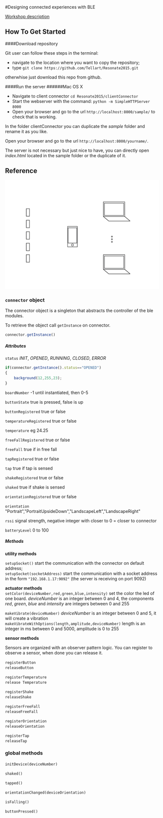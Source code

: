 #Designing connected experiences with BLE 


[Workshop description](http://resonate.io/2015/education/designing-connected-experiences-with-ble/)


## How To Get Started
####Download repository

Git user can follow these steps in the terminal:

- navigate to the location where you want to copy the repository;
- type ```git clone https://github.com/Tellart/Resonate2015.git```


otherwhise just download this repo from github.

####Run the server
######Mac OS X 
- Navigate to client connector ```cd Resonate2015/clientConnector```
- Start the webserver with the command: ```python -m SimpleHTTPServer 8000```
- Open your browser and go to the url ```http://localhost:8000/sample/``` to check that is working.

In the folder clientConnector you can duplicate the _sample_ folder and rename it as you like. 

Open your browser and go to the url ```http://localhost:8000/yourname/```.


The server is not necessary but just nice to have, you can directly open _index.html_ located in the sample folder or the duplicate of it.

 

## Reference
<p align="center" >
  <img src="serverConnector/system.png" alt="AFNetworking" title="AFNetworking">
</p>



### __`connector` object__

The connector object is a singleton that abstracts the controller of the ble modules. 

To retrieve the object call `getInstance` on connector.

```javascript
connector.getInstance()
```


##### Attributes

`status`  _INIT_, _OPENED_, _RUNNING_, _CLOSED_, _ERROR_

```javascript
if(connector.getInstance().status=="OPENED")
{
	background(12,255,23);
}

```


`boardNumber` -1 until instantiated, then 0-5

`buttonState` true is pressed, false is up

`buttonRegistered` true or false

`temperatureRegistered` true or false

`temperature` eg 24.25

`freeFallRegistered` true or false

`freeFall` true if in free fall

`tapRegistered` true or false

`tap` true if tap is sensed

`shakeRegistered` true or false

`shaked` true if shake is sensed

`orientationRegistered` true or false

`orientation` "Portrait","PortraitUpsideDown","LandscapeLeft","LandscapeRight"

`rssi` signal strength, negative integer with closer to 0 = closer to connector

`batteryLevel` 0 to 100

##### Methods
__utility methods__  
 
`setupSocket()` 					 start the communication with the connector on default address;  
`setupSocket(socketAddress)`   start the communication with a socket address in the form `"192.168.1.17:9092"` (the server is receiving on port 9092)  

__actuator methods__   
`setColor(deviceNumber,red,green,blue,intensity)` set the color the led of one board. _deviceNumber_ is an integer between 0 and 4, the components _red_, _green_, _blue_ and _intensity_ are integers between 0 and 255

`makeVibrate(deviceNumber)` _deviceNumber_ is an integer between 0 and 5, it will create a vibration
`makeVibrateWithOptions(length,amplitude,deviceNumber)` length is an integer in ms between 0 and 5000, amplitude is 0 to 255

__sensor methods__ 

Sensors are organized with an observer pattern logic. 
You can register to observe a sensor, when done you can release it.

`registerButton`  
`releaseButton`  

`registerTemperature`  
`release Temperature`

`registerShake`  
`releaseShake`

`registerFreeFall`  
`releaseFreeFall`

`registerOrientation`  
`releaseOrientation`

`registerTap`  
`releaseTap`


### global methods

`initDevice(deviceNumber)` 

`shaked()`

`tapped()`

`orientationChanged(deviceOrientation)`

`isFalling()`

`buttonPressed()`




